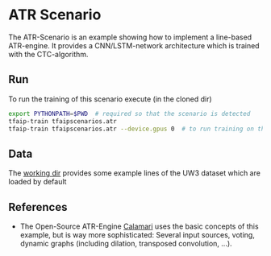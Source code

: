 # ATR Scenario

The ATR-Scenario is an example showing how to implement a line-based ATR-engine.
It provides a CNN/LSTM-network architecture which is trained with the CTC-algorithm.

## Run
To run the training of this scenario execute (in the cloned dir)
```bash
export PYTHONPATH=$PWD  # required so that the scenario is detected
tfaip-train tfaipscenarios.atr
tfaip-train tfaipscenarios.atr --device.gpus 0  # to run training on the first GPU, if available
```

## Data
The [working dir](workingdir) provides some example lines of the UW3 dataset which are loaded by default

## References
* The Open-Source ATR-Engine [Calamari](https://github.com/calamari_ocr/calamari) uses the basic concepts of this example, but is way more sophisticated: Several input sources, voting, dynamic graphs (including dilation, transposed convolution, ...).